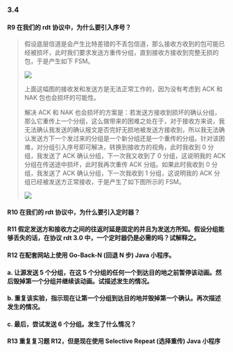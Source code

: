 ### 3.4

#### R9 在我们的 rdt 协议中，为什么要引入序号？

> 假设底层信道是会产生比特差错的不丢包信道，那么接收方收到的包可能已经被损坏，此时我们要求发送方重传分组，直到接收方接收到完整无损的包，于是产生如下 FSM。
> 
> ![](https://github.com/YangXiaoHei/Networking/blob/master/03%20运输层/images/r9.1.png)
> 
> 上面这幅图的接收发和发送方是无法正常工作的，因为没有考虑到 ACK 和 NAK 包也会损坏的可能性。
> 
> 解决 ACK 和 NAK 也会损坏的方案是：若发送方接收到损坏的确认分组，那么它重传上一个分组，这么做带来的困难之处在于，对于接收方来说，我无法确认我发送的确认报文是否完好无损地被发送方接收到，所以我无法确认发送方下一个发过来的分组是一个新分组还是一个重传的分组。针对该困难，对分组引入序号即可解决，转换到接收方的视角，此时我收到 0 分组，我发送了 ACK 确认分组，下一次我又收到了 0 分组，这说明我的 ACK 分组在传送途中损坏，此时我再次重传 ACK 分组。如果此时我收到 0 分组，我发送了 ACK 确认分组，下一次我收到 1 分组，这说明我的 ACK 分组已经被发送方正常接收，于是产生了如下图所示的 FSM。
> 
> ![](https://github.com/YangXiaoHei/Networking/blob/master/03%20运输层/images/r9.2.png)

#### R10 在我们的 rdt 协议中，为什么要引入定时器？

#### R11 假定发送方和接收方之间的往返时延是固定的并且为发送方所知。假设分组能够丢失的话，在协议 rdt 3.0 中，一个定时器仍是必需的吗？试解释之。

#### R12 在配套网站上使用 Go-Back-N (回退 N 步) Java 小程序。
#### a. 让源发送 5 个分组，在这 5 个分组的任何一个到达目的地之前暂停该动画。然后毁掉第一个分组并继续该动画。试描述发生的情况。
#### b. 重复该实验，指示现在让第一个分组到达目的地并毁掉第一个确认。再次描述发生的情况。
#### c. 最后，尝试发送 6 个分组。发生了什么情况？

#### R13 重复复习题 R12，但是现在使用 Selective Repeat (选择重传) Java 小程序